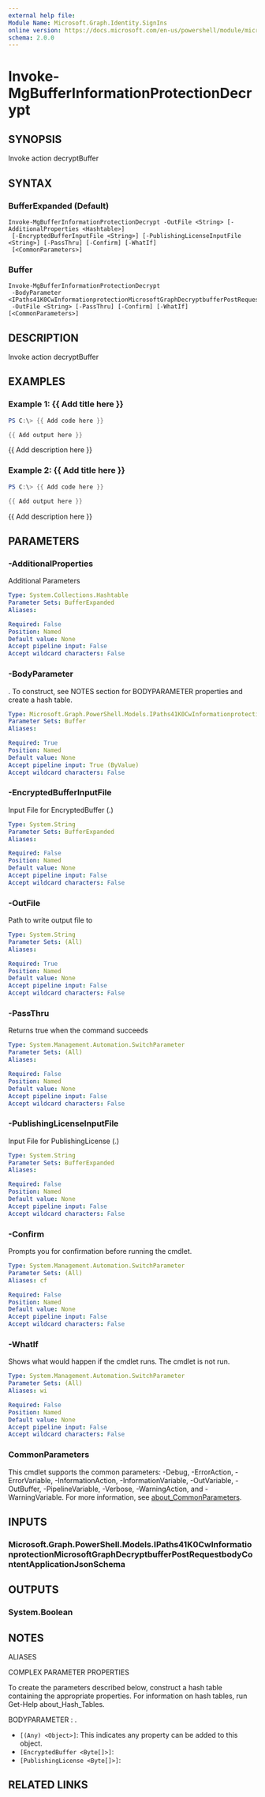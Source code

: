 ```yaml
---
external help file:
Module Name: Microsoft.Graph.Identity.SignIns
online version: https://docs.microsoft.com/en-us/powershell/module/microsoft.graph.identity.signins/invoke-mgbufferinformationprotectiondecrypt
schema: 2.0.0
---
```


# Invoke-MgBufferInformationProtectionDecrypt

## SYNOPSIS
Invoke action decryptBuffer

## SYNTAX

### BufferExpanded (Default)
```
Invoke-MgBufferInformationProtectionDecrypt -OutFile <String> [-AdditionalProperties <Hashtable>]
 [-EncryptedBufferInputFile <String>] [-PublishingLicenseInputFile <String>] [-PassThru] [-Confirm] [-WhatIf]
 [<CommonParameters>]
```

### Buffer
```
Invoke-MgBufferInformationProtectionDecrypt
 -BodyParameter <IPaths41K0CwInformationprotectionMicrosoftGraphDecryptbufferPostRequestbodyContentApplicationJsonSchema>
 -OutFile <String> [-PassThru] [-Confirm] [-WhatIf] [<CommonParameters>]
```

## DESCRIPTION
Invoke action decryptBuffer

## EXAMPLES

### Example 1: {{ Add title here }}
```powershell
PS C:\> {{ Add code here }}

{{ Add output here }}
```

{{ Add description here }}

### Example 2: {{ Add title here }}
```powershell
PS C:\> {{ Add code here }}

{{ Add output here }}
```

{{ Add description here }}

## PARAMETERS

### -AdditionalProperties
Additional Parameters

```yaml
Type: System.Collections.Hashtable
Parameter Sets: BufferExpanded
Aliases:

Required: False
Position: Named
Default value: None
Accept pipeline input: False
Accept wildcard characters: False
```

### -BodyParameter
.
To construct, see NOTES section for BODYPARAMETER properties and create a hash table.

```yaml
Type: Microsoft.Graph.PowerShell.Models.IPaths41K0CwInformationprotectionMicrosoftGraphDecryptbufferPostRequestbodyContentApplicationJsonSchema
Parameter Sets: Buffer
Aliases:

Required: True
Position: Named
Default value: None
Accept pipeline input: True (ByValue)
Accept wildcard characters: False
```

### -EncryptedBufferInputFile
Input File for EncryptedBuffer (.)

```yaml
Type: System.String
Parameter Sets: BufferExpanded
Aliases:

Required: False
Position: Named
Default value: None
Accept pipeline input: False
Accept wildcard characters: False
```

### -OutFile
Path to write output file to

```yaml
Type: System.String
Parameter Sets: (All)
Aliases:

Required: True
Position: Named
Default value: None
Accept pipeline input: False
Accept wildcard characters: False
```

### -PassThru
Returns true when the command succeeds

```yaml
Type: System.Management.Automation.SwitchParameter
Parameter Sets: (All)
Aliases:

Required: False
Position: Named
Default value: None
Accept pipeline input: False
Accept wildcard characters: False
```

### -PublishingLicenseInputFile
Input File for PublishingLicense (.)

```yaml
Type: System.String
Parameter Sets: BufferExpanded
Aliases:

Required: False
Position: Named
Default value: None
Accept pipeline input: False
Accept wildcard characters: False
```

### -Confirm
Prompts you for confirmation before running the cmdlet.

```yaml
Type: System.Management.Automation.SwitchParameter
Parameter Sets: (All)
Aliases: cf

Required: False
Position: Named
Default value: None
Accept pipeline input: False
Accept wildcard characters: False
```

### -WhatIf
Shows what would happen if the cmdlet runs.
The cmdlet is not run.

```yaml
Type: System.Management.Automation.SwitchParameter
Parameter Sets: (All)
Aliases: wi

Required: False
Position: Named
Default value: None
Accept pipeline input: False
Accept wildcard characters: False
```

### CommonParameters
This cmdlet supports the common parameters: -Debug, -ErrorAction, -ErrorVariable, -InformationAction, -InformationVariable, -OutVariable, -OutBuffer, -PipelineVariable, -Verbose, -WarningAction, and -WarningVariable. For more information, see [about_CommonParameters](http://go.microsoft.com/fwlink/?LinkID=113216).

## INPUTS

### Microsoft.Graph.PowerShell.Models.IPaths41K0CwInformationprotectionMicrosoftGraphDecryptbufferPostRequestbodyContentApplicationJsonSchema

## OUTPUTS

### System.Boolean

## NOTES

ALIASES

COMPLEX PARAMETER PROPERTIES

To create the parameters described below, construct a hash table containing the appropriate properties. For information on hash tables, run Get-Help about_Hash_Tables.


BODYPARAMETER <IPaths41K0CwInformationprotectionMicrosoftGraphDecryptbufferPostRequestbodyContentApplicationJsonSchema>: .
  - `[(Any) <Object>]`: This indicates any property can be added to this object.
  - `[EncryptedBuffer <Byte[]>]`: 
  - `[PublishingLicense <Byte[]>]`: 

## RELATED LINKS

